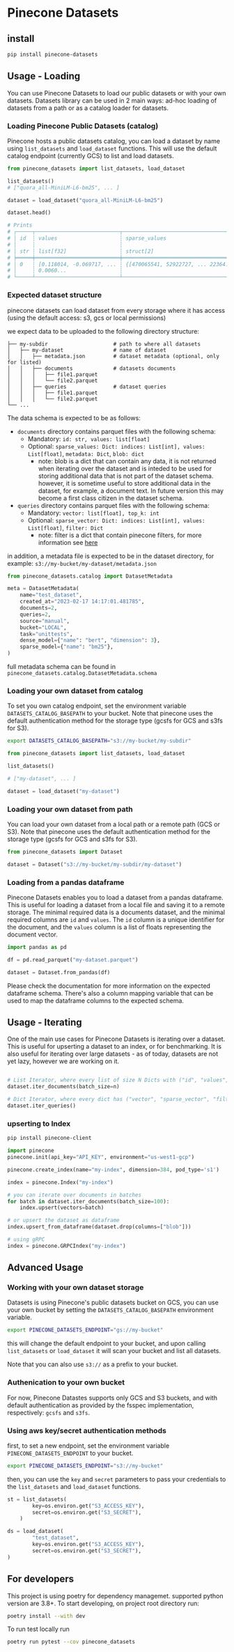 # Pinecone Datasets

## install

```bash
pip install pinecone-datasets
```

##  Usage - Loading

You can use Pinecone Datasets to load our public datasets or with your own datasets. Datasets library can be used in 2 main ways: ad-hoc loading of datasets from a path or as a catalog loader for datasets. 

### Loading Pinecone Public Datasets (catalog)

Pinecone hosts a public datasets catalog, you can load a dataset by name using `list_datasets` and `load_dataset` functions. This will use the default catalog endpoint (currently GCS) to list and load datasets.

```python
from pinecone_datasets import list_datasets, load_dataset

list_datasets()
# ["quora_all-MiniLM-L6-bm25", ... ]

dataset = load_dataset("quora_all-MiniLM-L6-bm25")

dataset.head()

# Prints
# ┌─────┬───────────────────────────┬─────────────────────────────────────┬───────────────────┬──────┐
# │ id  ┆ values                    ┆ sparse_values                       ┆ metadata          ┆ blob │
# │     ┆                           ┆                                     ┆                   ┆      │
# │ str ┆ list[f32]                 ┆ struct[2]                           ┆ struct[3]         ┆      │
# ╞═════╪═══════════════════════════╪═════════════════════════════════════╪═══════════════════╪══════╡
# │ 0   ┆ [0.118014, -0.069717, ... ┆ {[470065541, 52922727, ... 22364... ┆ {2017,12,"other"} ┆ .... │
# │     ┆ 0.0060...                 ┆                                     ┆                   ┆      │
# └─────┴───────────────────────────┴─────────────────────────────────────┴───────────────────┴──────┘
```

### Expected dataset structure

pinecone datasets can load dataset from every storage where it has access (using the default access: s3, gcs or local permissions)

 we expect data to be uploaded to the following directory structure:

    ├── my-subdir                     # path to where all datasets
    │   ├── my-dataset                # name of dataset
    │   │   ├── metadata.json         # dataset metadata (optional, only for listed)
    │   │   ├── documents             # datasets documents
    │   │   │   ├── file1.parquet      
    │   │   │   └── file2.parquet      
    │   │   ├── queries               # dataset queries
    │   │   │   ├── file1.parquet  
    │   │   │   └── file2.parquet   
    └── ...

The data schema is expected to be as follows:

- `documents` directory contains parquet files with the following schema:
    - Mandatory: `id: str, values: list[float]`
    - Optional: `sparse_values: Dict: indices: List[int], values: List[float]`, `metadata: Dict`, `blob: dict`
        - note: blob is a dict that can contain any data, it is not returned when iterating over the dataset and is inteded to be used for storing additional data that is not part of the dataset schema. however, it is sometime useful to store additional data in the dataset, for example, a document text. In future version this may become a first class citizen in the dataset schema.
- `queries` directory contains parquet files with the following schema:
    - Mandatory: `vector: list[float], top_k: int`
    - Optional: `sparse_vector: Dict: indices: List[int], values: List[float]`, `filter: Dict`
        - note: filter is a dict that contain pinecone filters, for more information see [here](https://docs.pinecone.io/docs/metadata-filtering)

in addition, a metadata file is expected to be in the dataset directory, for example: `s3://my-bucket/my-dataset/metadata.json`

```python
from pinecone_datasets.catalog import DatasetMetadata

meta = DatasetMetadata(
    name="test_dataset",
    created_at="2023-02-17 14:17:01.481785",
    documents=2,
    queries=2,
    source="manual",
    bucket="LOCAL",
    task="unittests",
    dense_model={"name": "bert", "dimension": 3},
    sparse_model={"name": "bm25"},
)
```

full metadata schema can be found in `pinecone_datasets.catalog.DatasetMetadata.schema`

### Loading your own dataset from catalog

To set you own catalog endpoint, set the environment variable `DATASETS_CATALOG_BASEPATH` to your bucket. Note that pinecone uses the default authentication method for the storage type (gcsfs for GCS and s3fs for S3).

```bash
export DATASETS_CATALOG_BASEPATH="s3://my-bucket/my-subdir"
```

```python
from pinecone_datasets import list_datasets, load_dataset

list_datasets()

# ["my-dataset", ... ]

dataset = load_dataset("my-dataset")
```

### Loading your own dataset from path

You can load your own dataset from a local path or a remote path (GCS or S3). Note that pinecone uses the default authentication method for the storage type (gcsfs for GCS and s3fs for S3).

```python
from pinecone_datasets import Dataset

dataset = Dataset("s3://my-bucket/my-subdir/my-dataset")
```

### Loading from a pandas dataframe

Pinecone Datasets enables you to load a dataset from a pandas dataframe. This is useful for loading a dataset from a local file and saving it to a remote storage.
The minimal required data is a documents dataset, and the minimal required columns are `id` and `values`. The `id` column is a unique identifier for the document, and the `values` column is a list of floats representing the document vector.

```python
import pandas as pd

df = pd.read_parquet("my-dataset.parquet")

dataset = Dataset.from_pandas(df)
```

Please check the documentation for more information on the expected dataframe schema. There's also a column mapping variable that can be used to map the dataframe columns to the expected schema.


## Usage - Iterating

One of the main use cases for Pinecone Datasets is iterating over a dataset. This is useful for upserting a dataset to an index, or for benchmarking. It is also useful for iterating over large datasets - as of today, datasets are not yet lazy, however we are working on it.


```python

# List Iterator, where every list of size N Dicts with ("id", "values", "sparse_values", "metadata")
dataset.iter_documents(batch_size=n) 

# Dict Iterator, where every dict has ("vector", "sparse_vector", "filter", "top_k")
dataset.iter_queries()

```

### upserting to Index

```bash
pip install pinecone-client
```

```python
import pinecone
pinecone.init(api_key="API_KEY", environment="us-west1-gcp")

pinecone.create_index(name="my-index", dimension=384, pod_type='s1')

index = pinecone.Index("my-index")

# you can iterate over documents in batches
for batch in dataset.iter_documents(batch_size=100):
    index.upsert(vectors=batch)

# or upsert the dataset as dataframe
index.upsert_from_dataframe(dataset.drop(columns=["blob"]))

# using gRPC
index = pinecone.GRPCIndex("my-index")
```

## Advanced Usage

### Working with your own dataset storage

Datasets is using Pinecone's public datasets bucket on GCS, you can use your own bucket by setting the `DATASETS_CATALOG_BASEPATH` environment variable.

```bash
export PINECONE_DATASETS_ENDPOINT="gs://my-bucket"
```

this will change the default endpoint to your bucket, and upon calling `list_datasets` or `load_dataset` it will scan your bucket and list all datasets.

Note that you can also use `s3://` as a prefix to your bucket.

### Authenication to your own bucket

For now, Pinecone Datastes supports only GCS and S3 buckets, and with default authentication as provided by the fsspec implementation, respectively: `gcsfs` and `s3fs`.

### Using aws key/secret authentication methods

first, to set a new endpoint, set the environment variable `PINECONE_DATASETS_ENDPOINT` to your bucket.

```bash
export PINECONE_DATASETS_ENDPOINT="s3://my-bucket"
```

then, you can use the `key` and `secret` parameters to pass your credentials to the `list_datasets` and `load_dataset` functions.

```python
st = list_datasets(
        key=os.environ.get("S3_ACCESS_KEY"),
        secret=os.environ.get("S3_SECRET"),
    )

ds = load_dataset(
        "test_dataset",
        key=os.environ.get("S3_ACCESS_KEY"),
        secret=os.environ.get("S3_SECRET"),
)
```

## For developers

This project is using poetry for dependency managemet. supported python version are 3.8+. To start developing, on project root directory run:

```bash
poetry install --with dev
```

To run test locally run 

```bash
poetry run pytest --cov pinecone_datasets
```